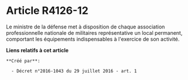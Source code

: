 # Article R4126-12

Le ministre de la défense met à disposition de chaque association professionnelle nationale de militaires représentative un
local permanent, comportant les équipements indispensables à l'exercice de son activité.

**Liens relatifs à cet article**

	**Créé par**:

	  - Décret n°2016-1043 du 29 juillet 2016 - art. 1
